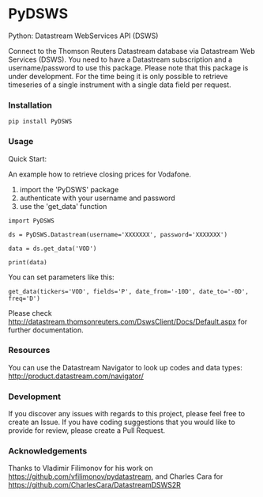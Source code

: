 # PyDSWS
Python: Datastream WebServices API (DSWS)

Connect to the Thomson Reuters Datastream database via Datastream Web Services (DSWS). You need to have a Datastream subscription and a username/password to use this package. Please note that this package is under development. For the time being it is only possible to retrieve timeseries of a single instrument with a single data field per request.

### Installation
```
pip install PyDSWS
```

### Usage

Quick Start: 

An example how to retrieve closing prices for Vodafone. 
1) import the 'PyDSWS' package
2) authenticate with your username and password
3) use the 'get_data' function

```
import PyDSWS

ds = PyDSWS.Datastream(username='XXXXXXX', password='XXXXXXX')

data = ds.get_data('VOD')

print(data)
```

You can set parameters like this:
```
get_data(tickers='VOD', fields='P', date_from='-10D', date_to='-0D', freq='D')
```
Please check http://datastream.thomsonreuters.com/DswsClient/Docs/Default.aspx for further documentation.


### Resources
You can use the Datastream Navigator to look up codes and data types: http://product.datastream.com/navigator/

### Development
If you discover any issues with regards to this project, please feel free to create an Issue.
If you have coding suggestions that you would like to provide for review, please create a Pull Request.

### Acknowledgements
Thanks to Vladimir Filimonov for his work on https://github.com/vfilimonov/pydatastream, and Charles Cara for https://github.com/CharlesCara/DatastreamDSWS2R
